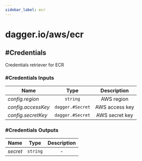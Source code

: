 ```yaml
---
sidebar_label: ecr
---
```


# dagger.io/aws/ecr

## #Credentials

Credentials retriever for ECR

### #Credentials Inputs

| Name                 | Type                | Description        |
| -------------        |:-------------:      |:-------------:     |
|*config.region*       | `string`            |AWS region          |
|*config.accessKey*    | `dagger.#Secret`    |AWS access key      |
|*config.secretKey*    | `dagger.#Secret`    |AWS secret key      |

### #Credentials Outputs

| Name             | Type              | Description        |
| -------------    |:-------------:    |:-------------:     |
|*secret*          | `string`          |-                   |
